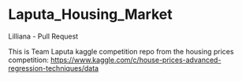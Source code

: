 # Laputa_Housing_Market
Lilliana - Pull Request 

This is Team Laputa kaggle competition repo from the housing prices competition: https://www.kaggle.com/c/house-prices-advanced-regression-techniques/data
